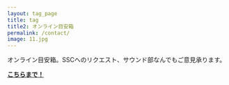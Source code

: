 ```yaml
---
layout: tag_page
title: tag
title2: オンライン目安箱
permalink: /contact/
image: 11.jpg
---
```


オンライン目安箱。SSCへのリクエスト、サウンド部なんでもご意見承ります。

 <a href="https://docs.google.com/forms/d/e/1FAIpQLSfUo_NshkY6WOMGWIxpdcU3GI5uaanv4yflF5z3fVnroZoiDw/viewform"><strong>こちらまで！</strong></a>
